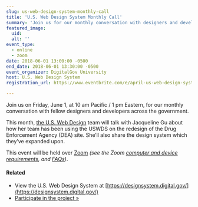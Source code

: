 ```yaml
---
slug: us-web-design-system-monthly-call
title: 'U.S. Web Design System Monthly Call'
summary: 'Join us for our monthly conversation with designers and developers across the government.'
featured_image:
  uid:
  alt: ''
event_type:
  - online
  - zoom
date: 2018-06-01 13:00:00 -0500
end_date: 2018-06-01 13:30:00 -0500
event_organizer: DigitalGov University
host: U.S. Web Design System
registration_url: https://www.eventbrite.com/e/april-us-web-design-system-call-tickets-44852101844

---
```


Join us on Friday, June 1, at 10 am Pacific / 1 pm Eastern, for our monthly conversation with fellow designers and developers across the government.

This month, [the U.S. Web Design](https://designsystem.digital.gov/) team will talk with Jacqueline Gu about how her team has been using the USWDS on the redesign of the Drug Enforcement Agency (DEA) site. She’ll also share the  design system which they’ve expanded upon.

This event will be held over [Zoom](https://www.zoom.us/)
_(see the Zoom [computer and device requirements](https://support.zoom.us/hc/en-us/articles/201362023-System-Requirements-for-PC-Mac-and-Linux), and [FAQs](https://support.zoom.us/hc/en-us/sections/200277708-Frequently-Asked-Questions))_.

#### Related
- View the U.S. Web Design System at [https://designsystem.digital.gov/](https://designsystem.digital.gov/)
- [Participate in the project »](https://github.com/uswds/uswds)
